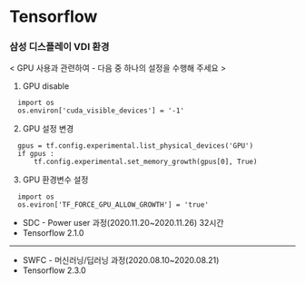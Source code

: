 # Tensorflow

### 삼성 디스플레이 VDI 환경 
< GPU 사용과 관련하여 - 다음 중 하나의 설정을 수행해 주세요 >  
1. GPU disable
```
  import os
  os.environ['cuda_visible_devices'] = '-1'
```
2. GPU 설정 변경
```
  gpus = tf.config.experimental.list_physical_devices('GPU')
  if gpus :
      tf.config.experimental.set_memory_growth(gpus[0], True)
```
3. GPU 환경변수 설정
```
  import os
  os.eviron['TF_FORCE_GPU_ALLOW_GROWTH'] = 'true'
```



* SDC - Power user 과정(2020.11.20~2020.11.26) 32시간
* Tensorflow 2.1.0

---

* SWFC - 머신러닝/딥러닝 과정(2020.08.10~2020.08.21)
* Tensorflow 2.3.0
